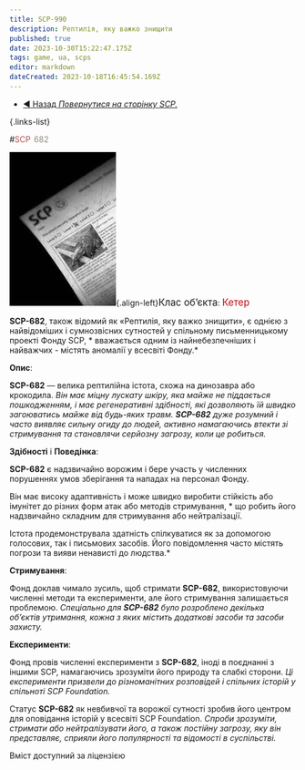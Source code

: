 ```yaml
---
title: SCP-990
description: Рептилія, яку важко знищити
published: true
date: 2023-10-30T15:22:47.175Z
tags: game, ua, scps
editor: markdown
dateCreated: 2023-10-18T16:45:54.169Z
---
```


- [:arrow_backward: Назад *Повернутися на сторінку SCP.*](/en/game/scps#scps)

{.links-list}

#<font color="#b34f50">SCP</font><font color="white">-</font><font color="#918a7c">682</font>

![682.jpg](/images/roles/682.jpg){.align-left}<big>Клас об’єкта</big>: <font color="#ba1013"><big>Кетер</big></font>

**SCP-682**, також відомий як «Рептилія, яку важко знищити», є однією з найвідоміших і сумнозвісних сутностей у спільному письменницькому проекті Фонду SCP, * вважається одним із найнебезпечніших і найважчих - містять аномалії у всесвіті Фонду.*

**Опис**:

**SCP-682** — велика рептилійна істота, схожа на динозавра або крокодила. *Він має міцну лускату шкіру, яка майже не піддається пошкодженням, і має регенеративні здібності, які дозволяють їй швидко загоюватись майже від будь-яких травм. **SCP-682** дуже розумний і часто виявляє сильну огиду до людей, активно намагаючись втекти зі стримування та становлячи серйозну загрозу, коли це робиться.*

**Здібності** і **Поведінка**:

**SCP-682** є надзвичайно ворожим і бере участь у численних порушеннях умов зберігання та нападах на персонал Фонду.

Він має високу адаптивність і може швидко виробити стійкість або імунітет до різних форм атак або методів стримування, * що робить його надзвичайно складним для стримування або нейтралізації.

Істота продемонструвала здатність спілкуватися як за допомогою голосових, так і письмових засобів. Його повідомлення часто містять погрози та вияви ненависті до людства.*

**Стримування**:

Фонд доклав чимало зусиль, щоб стримати **SCP-682**, використовуючи численні методи та експерименти, але його стримування залишається проблемою. *Спеціально для **SCP-682** було розроблено декілька об’єктів утримання, кожна з яких містить додаткові засоби та засоби захисту.*

**Експерименти**:

Фонд провів численні експерименти з **SCP-682**, іноді в поєднанні з іншими SCP, намагаючись зрозуміти його природу та слабкі сторони. *Ці експерименти призвели до різноманітних розповідей і спільних історій у спільноті SCP Foundation.*

Статус **SCP-682** як невбивчої та ворожої сутності зробив його центром для оповідання історій у всесвіті SCP Foundation. *Спроби зрозуміти, стримати або нейтралізувати його, а також постійну загрозу, яку він представляє, сприяли його популярності та відомості в суспільстві.*

Вміст доступний за ліцензією 